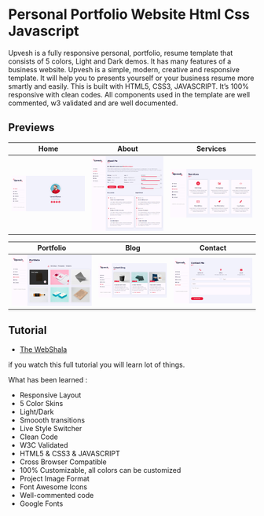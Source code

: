 # Personal Portfolio Website Html Css Javascript

Upvesh is a  fully responsive personal, portfolio, resume template that consists of 5 colors, Light and Dark demos. It has many features of a business website. Upvesh is a simple, modern, creative and responsive template. It will help you to presents yourself or your business resume more smartly and easily. This is built with HTML5, CSS3, JAVASCRIPT. It’s 100% responsive with clean codes. All components used in the template are well commented, w3 validated and are well documented. 

## Previews

| Home | About | Services
| --- | --- | --- |
| [![Home](https://github.com/DanielSPF/personal-website/blob/master/project-content/Section%20Screens/1-home.jpg)](https://github.com/DanielSPF/personal-website/blob/master/project-content/Section%20Screens/1-home.jpg) | [![About](https://github.com/DanielSPF/personal-website/blob/master/project-content/Section%20Screens/2-About.jpg)](https://github.com/https://github.com/DanielSPF/personal-website/blob/master/project-content/Section%20Screens/2-About.jpg) | [![Services](https://github.com/DanielSPF/personal-website/blob/master/project-content/Section%20Screens/3-Services.jpg)](https://github.com/DanielSPF/personal-website/blob/master/project-content/Section%20Screens/3-Services.jpg)

| Portfolio | Blog | Contact
| --- | --- | --- |
| [![Portfolio](https://github.com/DanielSPF/personal-website/blob/master/project-content/Section%20Screens/4-Portfolio.jpg)](https://github.com/DanielSPF/personal-website/blob/master/project-content/Section%20Screens/4-Portfolio.jpg) | [![Blog](https://github.com/DanielSPF/personal-website/blob/master/project-content/Section%20Screens/5-Blog.jpg)](https://github.com/DanielSPF/personal-website/blob/master/project-content/Section%20Screens/5-Blog.jpg) | [![Contact](https://github.com/DanielSPF/personal-website/blob/master/project-content/Section%20Screens/6-Contact.jpg)](https://github.com/DanielSPF/personal-website/blob/master/project-content/Section%20Screens/6-Contact.jpg)

## Tutorial

- [The WebShala](https://www.youtube.com/watch?v=ONqgNVWJ-Dw)

if you watch this full tutorial you will learn lot of things.

What has been learned :
- Responsive Layout
- 5 Color Skins
- Light/Dark
- Smoooth transitions
- Live Style Switcher
- Clean Code
- W3C Validated
- HTML5 & CSS3 & JAVASCRIPT
- Cross Browser Compatible
- 100% Customizable, all colors can be customized
- Project Image Format
- Font Awesome Icons
- Well-commented code
- Google Fonts

